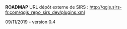 **ROADMAP**
URL dépôt externe de SIRS : http://qgis.sirs-fr.com/qgis_repo_sirs_dev/plugins.xml

09/11/2019 - version 0.4